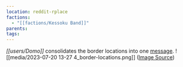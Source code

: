 ```yaml
---
location: reddit-rplace
factions:
  - "[[factions/Kessoku Band]]"
parents: 
tags: 
---
```

*[[users/Domo]]* consolidates the border locations into one [message](https://discord.com/channels/1093664259273130084/1131230952119615600/1131578145317859380).
![[media/2023-07-20 13-27 4_border-locations.png]]
([Image Source](https://discord.com/channels/1093664259273130084/1131230952119615600/1131578145317859380))
